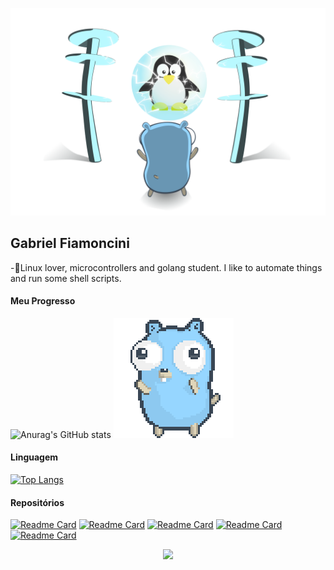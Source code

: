 ![Logo](https://github.com/GFiamoncini/GFiamoncini/blob/main/power-to-the-linux.svg)
## Gabriel Fiamoncini   
-🐧Linux lover, microcontrollers and golang student. I like to automate things and run some shell scripts.
#### Meu Progresso 
![Anurag's GitHub stats](https://github-readme-stats.vercel.app/api?username=gfiamoncini&show_icons=true&theme=dark) ![](https://github.com/GFiamoncini/GFiamoncini/blob/main/gopher-dance-long-3x.gif)
#### Linguagem
[![Top Langs](https://github-readme-stats.vercel.app/api/top-langs/?username=gfiamoncini&theme=dark)]() 
#### Repositórios
[![Readme Card](https://github-readme-stats.vercel.app/api/pin/?username=gfiamoncini&icons=true&theme=dark&repo=GracefulShutdown)](https://github.com/GFiamoncini/GracefulShutdown.git) [![Readme Card](https://github-readme-stats.vercel.app/api/pin/?username=gfiamoncini&icons=true&theme=dark&repo=RabbitMQ)](https://github.com/GFiamoncini/RabbitMQ.git) [![Readme Card](https://github-readme-stats.vercel.app/api/pin/?username=gfiamoncini&icons=true&theme=dark&repo=CotacaoDolar)](https://github.com/GFiamoncini/CotacaoDolar.git)
[![Readme Card](https://github-readme-stats.vercel.app/api/pin/?username=gfiamoncini&icons=true&theme=dark&repo=UploadFile)](https://github.com/GFiamoncini/UploadFile.git) [![Readme Card](https://github-readme-stats.vercel.app/api/pin/?username=gfiamoncini&icons=true&theme=dark&repo=BuscaCep)](https://github.com/GFiamoncini/BuscaCep.git) 
<p align="center">
  <img src="https://profile-counter.glitch.me/gfiamoncini/count.svg" />
</p>




